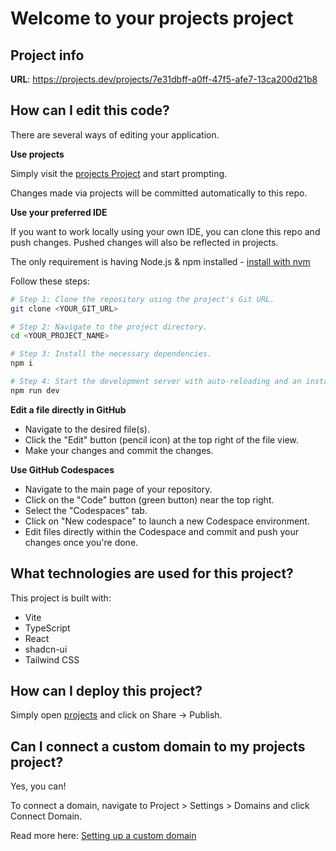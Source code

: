 # Welcome to your projects project

## Project info

**URL**: https://projects.dev/projects/7e31dbff-a0ff-47f5-afe7-13ca200d21b8

## How can I edit this code?

There are several ways of editing your application.

**Use projects**

Simply visit the [projects Project](https://projects.dev/projects/7e31dbff-a0ff-47f5-afe7-13ca200d21b8) and start prompting.

Changes made via projects will be committed automatically to this repo.

**Use your preferred IDE**

If you want to work locally using your own IDE, you can clone this repo and push changes. Pushed changes will also be reflected in projects.

The only requirement is having Node.js & npm installed - [install with nvm](https://github.com/nvm-sh/nvm#installing-and-updating)

Follow these steps:

```sh
# Step 1: Clone the repository using the project's Git URL.
git clone <YOUR_GIT_URL>

# Step 2: Navigate to the project directory.
cd <YOUR_PROJECT_NAME>

# Step 3: Install the necessary dependencies.
npm i

# Step 4: Start the development server with auto-reloading and an instant preview.
npm run dev
```

**Edit a file directly in GitHub**

- Navigate to the desired file(s).
- Click the "Edit" button (pencil icon) at the top right of the file view.
- Make your changes and commit the changes.

**Use GitHub Codespaces**

- Navigate to the main page of your repository.
- Click on the "Code" button (green button) near the top right.
- Select the "Codespaces" tab.
- Click on "New codespace" to launch a new Codespace environment.
- Edit files directly within the Codespace and commit and push your changes once you're done.

## What technologies are used for this project?

This project is built with:

- Vite
- TypeScript
- React
- shadcn-ui
- Tailwind CSS

## How can I deploy this project?

Simply open [projects](https://projects.dev/projects/7e31dbff-a0ff-47f5-afe7-13ca200d21b8) and click on Share -> Publish.

## Can I connect a custom domain to my projects project?

Yes, you can!

To connect a domain, navigate to Project > Settings > Domains and click Connect Domain.

Read more here: [Setting up a custom domain](https://docs.projects.dev/tips-tricks/custom-domain#step-by-step-guide)
